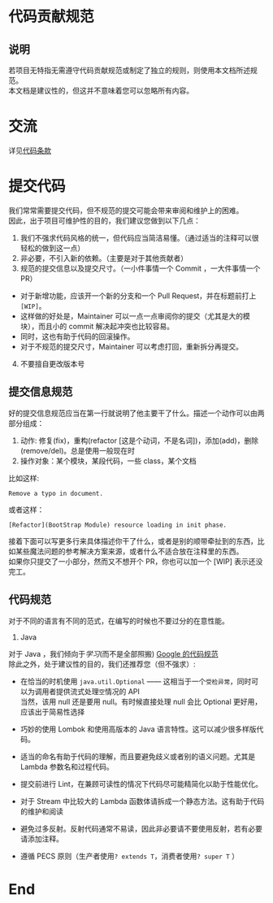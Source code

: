 # 代码贡献规范


## 说明

若项目无特指无需遵守代码贡献规范或制定了独立的规则，则使用本文档所述规范。  
本文档是建议性的，但这并不意味着您可以忽略所有内容。  

# 交流

详见[代码条款](CODE_OF_CONDUCT.md)

# 提交代码

我们常常需要提交代码，但不规范的提交可能会带来审阅和维护上的困难。  
因此，出于项目可维护性的目的，我们建议您做到以下几点：

1. 我们不强求代码风格的统一，但代码应当简洁易懂。（通过适当的注释可以很轻松的做到这一点）  
2. 非必要，不引入新的依赖。（主要是对于其他贡献者）
3. 规范的提交信息以及提交尺寸。（一小件事情一个 Commit ，一大件事情一个 PR）  
  * 对于新增功能，应该开一个新的分支和一个 Pull Request，并在标题前打上 `[WIP]`。
  * 这样做的好处是，Maintainer 可以一点一点审阅你的提交（尤其是大的模块），而且小的 commit 解决起冲突也比较容易。
  * 同时，这也有助于代码的回滚操作。
  * 对于不规范的提交尺寸，Maintainer 可以考虑打回，重新拆分再提交。

4. 不要擅自更改版本号

## 提交信息规范

好的提交信息规范应当在第一行就说明了他主要干了什么。描述一个动作可以由两部分组成：

 1. 动作: 修复(fix)，重构(refactor \[这是个动词，不是名词\])，添加(add)，删除(remove/del)。总是使用一般现在时  
 2. 操作对象：某个模块，某段代码，一些 class，某个文档
 
 比如这样:
 ```
 Remove a typo in document.
 ```
 
 或者这样：
 ```
 [Refactor](BootStrap Module) resource loading in init phase.
 ```

接着下面可以写更多行来具体描述你干了什么，或者是别的顺带牵扯到的东西，比如某些魔法问题的参考解决方案来源，或者什么不适合放在注释里的东西。  
如果你只提交了一小部分，然而又不想开个 PR，你也可以加一个 \[WIP\] 表示还没完工。

## 代码规范

对于不同的语言有不同的范式，在编写的时候也不要过分的在意性能。

1. Java

对于 Java ，我们倾向于*学习*(而不是全部照搬) [Google 的代码规范](https://github.com/fantasticmao/google-java-style-guide-zh_cn)  
除此之外，处于建议性的目的，我们还推荐您（但不强求）:

 - 在恰当的时机使用 `java.util.Optional` —— 这相当于一个`受检异常`，同时可以为调用者提供流式处理`空`情况的 API  
 当然，该用 null 还是要用 null。有时候直接处理 null 会比 Optional 更好用，应该出于简易性选择
 
 - 巧妙的使用 Lombok 和使用高版本的 Java 语言特性。这可以减少很多样版代码。    
 - 适当的命名有助于代码的理解，而且要避免歧义或者别的语义问题。尤其是 Lambda 参数名和过程代码。
 - 提交前进行 Lint，在兼顾可读性的情况下代码尽可能精简化以助于性能优化。
 - 对于 Stream 中比较大的 Lambda 函数体请拆成一个静态方法。这有助于代码的维护和阅读
 - 避免过多反射。反射代码通常不易读，因此非必要请不要使用反射，若有必要请添加注释。
 - 遵循 PECS 原则（生产者使用`? extends T`，消费者使用`? super T` ）


# End
